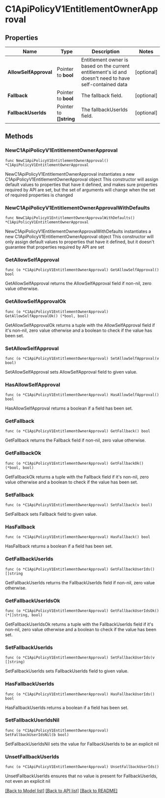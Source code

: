# C1ApiPolicyV1EntitlementOwnerApproval

## Properties

Name | Type | Description | Notes
------------ | ------------- | ------------- | -------------
**AllowSelfApproval** | Pointer to **bool** |  Entitlement owner is based on the current entitlement&#39;s id and doesn&#39;t need to have self-contained data  | [optional] 
**Fallback** | Pointer to **bool** | The fallback field. | [optional] 
**FallbackUserIds** | Pointer to **[]string** | The fallbackUserIds field. | [optional] 

## Methods

### NewC1ApiPolicyV1EntitlementOwnerApproval

`func NewC1ApiPolicyV1EntitlementOwnerApproval() *C1ApiPolicyV1EntitlementOwnerApproval`

NewC1ApiPolicyV1EntitlementOwnerApproval instantiates a new C1ApiPolicyV1EntitlementOwnerApproval object
This constructor will assign default values to properties that have it defined,
and makes sure properties required by API are set, but the set of arguments
will change when the set of required properties is changed

### NewC1ApiPolicyV1EntitlementOwnerApprovalWithDefaults

`func NewC1ApiPolicyV1EntitlementOwnerApprovalWithDefaults() *C1ApiPolicyV1EntitlementOwnerApproval`

NewC1ApiPolicyV1EntitlementOwnerApprovalWithDefaults instantiates a new C1ApiPolicyV1EntitlementOwnerApproval object
This constructor will only assign default values to properties that have it defined,
but it doesn't guarantee that properties required by API are set

### GetAllowSelfApproval

`func (o *C1ApiPolicyV1EntitlementOwnerApproval) GetAllowSelfApproval() bool`

GetAllowSelfApproval returns the AllowSelfApproval field if non-nil, zero value otherwise.

### GetAllowSelfApprovalOk

`func (o *C1ApiPolicyV1EntitlementOwnerApproval) GetAllowSelfApprovalOk() (*bool, bool)`

GetAllowSelfApprovalOk returns a tuple with the AllowSelfApproval field if it's non-nil, zero value otherwise
and a boolean to check if the value has been set.

### SetAllowSelfApproval

`func (o *C1ApiPolicyV1EntitlementOwnerApproval) SetAllowSelfApproval(v bool)`

SetAllowSelfApproval sets AllowSelfApproval field to given value.

### HasAllowSelfApproval

`func (o *C1ApiPolicyV1EntitlementOwnerApproval) HasAllowSelfApproval() bool`

HasAllowSelfApproval returns a boolean if a field has been set.

### GetFallback

`func (o *C1ApiPolicyV1EntitlementOwnerApproval) GetFallback() bool`

GetFallback returns the Fallback field if non-nil, zero value otherwise.

### GetFallbackOk

`func (o *C1ApiPolicyV1EntitlementOwnerApproval) GetFallbackOk() (*bool, bool)`

GetFallbackOk returns a tuple with the Fallback field if it's non-nil, zero value otherwise
and a boolean to check if the value has been set.

### SetFallback

`func (o *C1ApiPolicyV1EntitlementOwnerApproval) SetFallback(v bool)`

SetFallback sets Fallback field to given value.

### HasFallback

`func (o *C1ApiPolicyV1EntitlementOwnerApproval) HasFallback() bool`

HasFallback returns a boolean if a field has been set.

### GetFallbackUserIds

`func (o *C1ApiPolicyV1EntitlementOwnerApproval) GetFallbackUserIds() []string`

GetFallbackUserIds returns the FallbackUserIds field if non-nil, zero value otherwise.

### GetFallbackUserIdsOk

`func (o *C1ApiPolicyV1EntitlementOwnerApproval) GetFallbackUserIdsOk() (*[]string, bool)`

GetFallbackUserIdsOk returns a tuple with the FallbackUserIds field if it's non-nil, zero value otherwise
and a boolean to check if the value has been set.

### SetFallbackUserIds

`func (o *C1ApiPolicyV1EntitlementOwnerApproval) SetFallbackUserIds(v []string)`

SetFallbackUserIds sets FallbackUserIds field to given value.

### HasFallbackUserIds

`func (o *C1ApiPolicyV1EntitlementOwnerApproval) HasFallbackUserIds() bool`

HasFallbackUserIds returns a boolean if a field has been set.

### SetFallbackUserIdsNil

`func (o *C1ApiPolicyV1EntitlementOwnerApproval) SetFallbackUserIdsNil(b bool)`

 SetFallbackUserIdsNil sets the value for FallbackUserIds to be an explicit nil

### UnsetFallbackUserIds
`func (o *C1ApiPolicyV1EntitlementOwnerApproval) UnsetFallbackUserIds()`

UnsetFallbackUserIds ensures that no value is present for FallbackUserIds, not even an explicit nil

[[Back to Model list]](../README.md#documentation-for-models) [[Back to API list]](../README.md#documentation-for-api-endpoints) [[Back to README]](../README.md)


